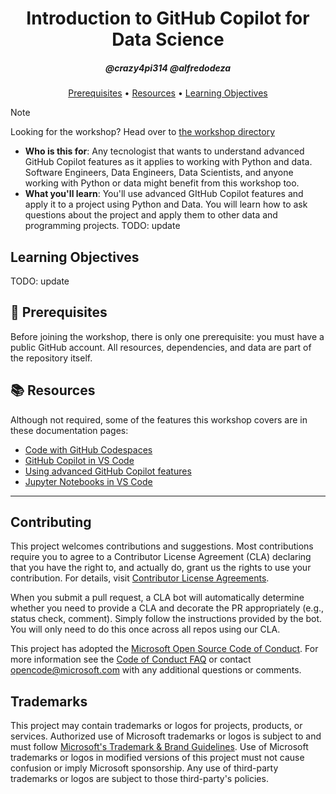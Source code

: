 <h1 align="center">Introduction to GitHub Copilot for Data Science</h1>
<h5 align="center">@crazy4pi314 @alfredodeza</h3>

<p align="center">
  <a href="#mega-prerequisites">Prerequisites</a> •
  <a href="#books-resources">Resources</a> •
  <a href="#learning-objectives">Learning Objectives</a>
</p>

> [!NOTE]
> Looking for the workshop? Head over to [the workshop directory](./workshop)


- **Who is this for**: Any tecnologist that wants to understand advanced GitHub Copilot features as it applies to working with Python and data. Software Engineers, Data Engineers, Data Scientists, and anyone working with Python or data might benefit from this workshop too.
- **What you'll learn**: You'll use advanced GItHub Copilot features and apply it to a project using Python and Data. You will learn how to ask questions about the project and apply them to other data and programming projects.
TODO: update
<!-- - **What you'll build**:  A command-line tool that uses Python and transforms a CSV dataset so that it can be used in a data pipeline or a CI/CD environment. -->

## Learning Objectives
TODO: update
<!-- In this workshop, you will: 

  - Use advanced GitHub Copilot features like slash commands, inline chat, and agents like `@workspace`
  - Apply GitHub Copilot suggestions and interactions to a data project, especially in Jupyter Notebooks
  - Understand how to build a useful tool to work with data in a CI/CD environment or data pipeline -->

## :mega: Prerequisites

Before joining the workshop, there is only one prerequisite: you must have a public GitHub account. All resources, dependencies, and data are part of the repository itself.


## :books: Resources

Although not required, some of the features this workshop covers are in these documentation pages:

- [Code with GitHub Codespaces](https://learn.microsoft.com/training/modules/code-with-github-codespaces/)
- [GitHub Copilot in VS Code](https://code.visualstudio.com/docs/copilot/overview?originUrl=%2Fdocs)
- [Using advanced GitHub Copilot features](https://learn.microsoft.com/training/modules/advanced-github-copilot/)
- [Jupyter Notebooks in VS Code](https://code.visualstudio.com/docs/datascience/jupyter-notebooks?originUrl=%2Fdocs%2Fcopilot%2Foverview)

---

## Contributing

This project welcomes contributions and suggestions.  Most contributions require you to agree to a
Contributor License Agreement (CLA) declaring that you have the right to, and actually do, grant us
the rights to use your contribution. For details, visit [Contributor License Agreements](https://cla.opensource.microsoft.com).

When you submit a pull request, a CLA bot will automatically determine whether you need to provide
a CLA and decorate the PR appropriately (e.g., status check, comment). Simply follow the instructions
provided by the bot. You will only need to do this once across all repos using our CLA.

This project has adopted the [Microsoft Open Source Code of Conduct](https://opensource.microsoft.com/codeofconduct/).
For more information see the [Code of Conduct FAQ](https://opensource.microsoft.com/codeofconduct/faq/) or
contact [opencode@microsoft.com](mailto:opencode@microsoft.com) with any additional questions or comments.

## Trademarks

This project may contain trademarks or logos for projects, products, or services. Authorized use of Microsoft
trademarks or logos is subject to and must follow
[Microsoft's Trademark & Brand Guidelines](https://www.microsoft.com/legal/intellectualproperty/trademarks/usage/general).
Use of Microsoft trademarks or logos in modified versions of this project must not cause confusion or imply Microsoft sponsorship.
Any use of third-party trademarks or logos are subject to those third-party's policies.
